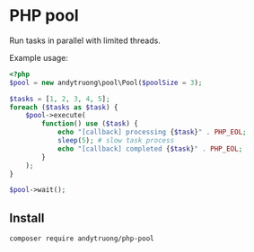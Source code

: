 PHP pool
====

Run tasks in parallel with limited threads.

Example usage:

```php
<?php
$pool = new andytruong\pool\Pool($poolSize = 3);

$tasks = [1, 2, 3, 4, 5];
foreach ($tasks as $task) {
    $pool->execute(
        function() use ($task) {
            echo "[callback] processing {$task}" . PHP_EOL;
            sleep(5); # slow task process
            echo "[callback] completed {$task}" . PHP_EOL;
        }
    );
}

$pool->wait();
```
## Install

    composer require andytruong/php-pool
